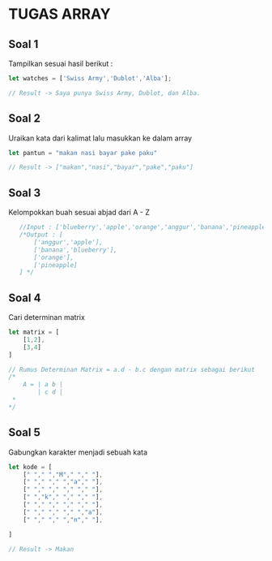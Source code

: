 # TUGAS ARRAY

## Soal 1

Tampilkan sesuai hasil berikut :

```javascript
let watches = ['Swiss Army','Dublot','Alba'];

// Result -> Saya punya Swiss Army, Dublot, dan Alba.
```

## Soal 2

Uraikan kata dari kalimat lalu masukkan ke dalam array

```javascript
let pantun = "makan nasi bayar pake paku"

// Result -> ["makan","nasi","bayar","pake","paku"]
```

## Soal 3

Kelompokkan buah sesuai abjad dari A - Z

```javascript
   //Input : ['blueberry','apple','orange','anggur','banana','pineapple']
   /*Output : [
       ['anggur','apple'],
       ['banana','blueberry'],
       ['orange'],
       ['pineapple]
   ] */
```

## Soal 4

Cari determinan matrix

```javascript
let matrix = [
    [1,2],
    [3,4]
]

// Rumus Determinan Matrix = a.d - b.c dengan matrix sebagai berikut
/*
    A = | a b |
        | c d |
 * 
*/
```

## Soal 5

Gabungkan karakter menjadi sebuah kata

```javascript
let kode = [
    [" "," ","M"," "," "],
    [" "," "," ","a"," "],
    [" "," "," "," "," "],
    [" ","k"," "," "," "],
    [" "," "," "," "," "],
    [" "," "," "," ","a"],
    [" "," "," ","n"," "],

]

// Result -> Makan
```
